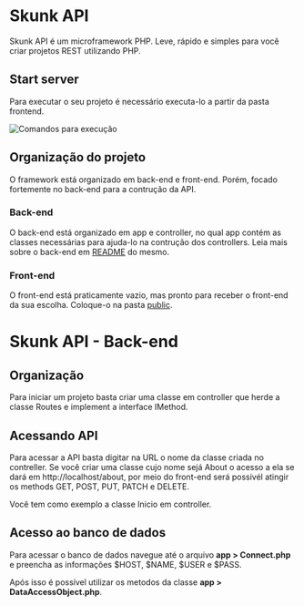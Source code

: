 # Skunk API
Skunk API é um microframework PHP. Leve, rápido e simples para você criar projetos REST utilizando PHP.

## Start server
Para executar o seu projeto é necessário executa-lo a partir da pasta frontend.

![Comandos para execução](https://i.postimg.cc/gjV7N6MM/baixados.png)

## Organização do projeto
O framework está organizado em back-end e front-end. Porém, focado fortemente no back-end para a contrução da API.

### Back-end
O back-end está organizado em app e controller, no qual app contém as classes necessárias para ajuda-lo na contrução dos controllers. Leia mais sobre o back-end em <a href="backend">README</a> do mesmo.

### Front-end
O front-end está praticamente vazio, mas pronto para receber o front-end da sua escolha. Coloque-o na pasta <a href="public">public</a>.

# Skunk API - Back-end

## Organização
Para iniciar um projeto basta criar uma classe em controller que herde a classe Routes e implement a interface IMethod.

## Acessando API
Para acessar a API basta digitar na URL o nome da classe criada no contreller. 
Se você criar uma classe cujo nome sejá About o acesso a ela se dará em http://localhost/about, por meio do front-end será possivél atingir os methods GET, POST, PUT, PATCH e DELETE.

Você tem como exemplo a classe Inicio em controller.

## Acesso ao banco de dados
Para acessar o banco de dados navegue até o arquivo __app > Connect.php__ e preencha as informações $HOST, $NAME, $USER e $PASS.

Após isso é possível utilizar os metodos da classe __app > DataAccessObject.php__.

